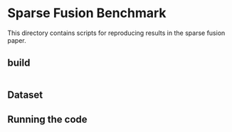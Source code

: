 # Sparse Fusion Benchmark
This directory contains scripts for reproducing results in 
the sparse fusion paper.  

## build
```bash

```
## Dataset

## Running the code

## 
